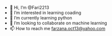 - 👋 Hi, I’m @Fari2213
- 👀 I’m interested in learning coading
- 🌱 I’m currently learning python
- 💞️ I’m looking to collaborate on machine learning 
- 📫 How to reach me farzana.oct13@yahoo.com

<!---
Fari2213/Fari2213 is a ✨ special ✨ repository because its `README.md` (this file) appears on your GitHub profile.
You can click the Preview link to take a look at your changes.
--->
